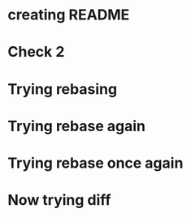 # creating README
# Check 2
# Trying rebasing 
# Trying rebase again
# Trying rebase once again 
# Now trying diff
